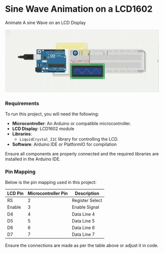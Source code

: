 # Sine Wave Animation on a LCD1602
Animate A sine Wave on an LCD Display

![Schematic Diagram](Schematic_Diagram.gif)

### Requirements

To run this project, you will need the following:

- **Microcontroller**: An Arduino or compatible microcontroller.
- **LCD Display**: LCD1602 module
- **Libraries**:
    - `LiquidCrystal_I2C` library for controlling the LCD.
- **Software**: Arduino IDE or PlatformIO for compilation

Ensure all components are properly connected and the required libraries are installed in the Arduino IDE.


### Pin Mapping

Below is the pin mapping used in this project:

| **LCD Pin** | **Microcontroller Pin** | **Description**       |
|-------------|-------------------------|-----------------------|
| RS          | 2                       | Register Select       |
| Enable      | 3                       | Enable Signal         |
| D4          | 4                       | Data Line 4           |
| D5          | 5                       | Data Line 5           |
| D6          | 6                       | Data Line 6           |
| D7          | 7                       | Data Line 7           |

Ensure the connections are made as per the table above or adjust it in code.

